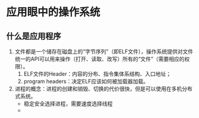 # 应用眼中的操作系统

## 什么是应用程序

1. 文件都是一个储存在磁盘上的“字节序列”（即ELF文件），操作系统提供对文件统一的API可以用来操作（打开、读取、改写）所有的“文件”（需要相应的权限）。
   1. ELF文件的Header：内容的分布、指令集体系结构、入口地址；
   2. program headers：决定ELF应该如何被加载器加载。
2. 进程的概念：进程的创建和销毁、切换的代价很快，但是可以使用在多机分布式系统。
   * 稳定安全选择进程，需要速度选择线程
   * 
